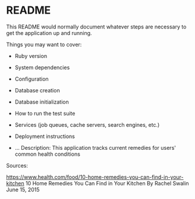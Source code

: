 # README

This README would normally document whatever steps are necessary to get the
application up and running.

Things you may want to cover:

* Ruby version

* System dependencies

* Configuration

* Database creation

* Database initialization

* How to run the test suite

* Services (job queues, cache servers, search engines, etc.)

* Deployment instructions

* ...
Description: 
This application tracks current remedies for users' common health conditions

Sources:

https://www.health.com/food/10-home-remedies-you-can-find-in-your-kitchen
10 Home Remedies You Can Find in Your Kitchen
By Rachel Swalin June 15, 2015
